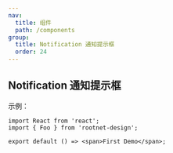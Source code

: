 ```yaml
---
nav:
  title: 组件
  path: /components
group:
  title: Notification 通知提示框
  order: 24
---
```


## Notification 通知提示框

示例：

```tsx
import React from 'react';
import { Foo } from 'rootnet-design';

export default () => <span>First Demo</span>;
```
